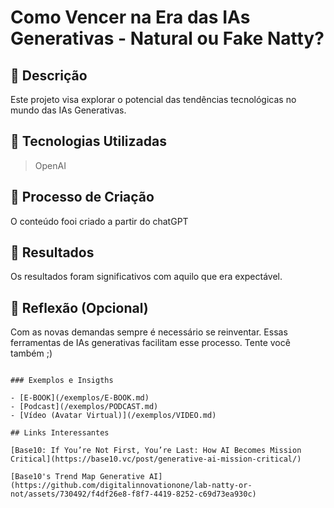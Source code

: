 # Como Vencer na Era das IAs Generativas - Natural ou Fake Natty? 

## 📒 Descrição
Este projeto visa explorar o potencial das tendências tecnológicas no mundo das IAs Generativas.

## 🤖 Tecnologias Utilizadas
> OpenAI

## 🧐 Processo de Criação
O conteúdo fooi criado a partir do chatGPT

## 🚀 Resultados
Os resultados foram significativos com aquilo que era expectável.

## 💭 Reflexão (Opcional)
Com as novas demandas sempre é necessário se reinventar. Essas ferramentas de IAs generativas facilitam esse processo. Tente você também ;)
```

### Exemplos e Insigths

- [E-BOOK](/exemplos/E-BOOK.md)
- [Podcast](/exemplos/PODCAST.md)
- [Vídeo (Avatar Virtual)](/exemplos/VIDEO.md)

## Links Interessantes

[Base10: If You’re Not First, You’re Last: How AI Becomes Mission Critical](https://base10.vc/post/generative-ai-mission-critical/)

[Base10's Trend Map Generative AI](https://github.com/digitalinnovationone/lab-natty-or-not/assets/730492/f4df26e8-f8f7-4419-8252-c69d73ea930c)
